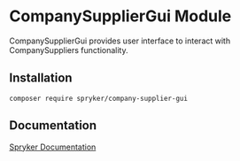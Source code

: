 # CompanySupplierGui Module

CompanySupplierGui provides user interface to interact with CompanySuppliers functionality.

## Installation

```
composer require spryker/company-supplier-gui
```

## Documentation

[Spryker Documentation](https://academy.spryker.com/developing_with_spryker/module_guide/modules.html)
